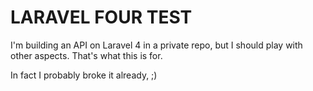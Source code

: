 LARAVEL FOUR TEST
=================
 
I'm building an API on Laravel 4 in a private repo, but I should play with other aspects. That's what this is for. 

In fact I probably broke it already, ;)
